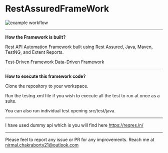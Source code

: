 # RestAssuredFrameWork
 
![example workflow](https://github.com/nirmalprojects1988/RestAssuredFrameWork/actions/workflows/maven.yml/badge.svg)


****************************************************************************
**How the Framework is built?**

Rest API Automation Framework built using Rest Assured, Java, Maven, TestNG, and Extent Reports.

Test-Driven Framework
Data-Driven Framework
****************************************************************************

**How to execute this framework code?**

Clone the repository to your workspace.

Run the testng.xml file if you wish to execute all the test to run at once as a suite.

You can also run individual test opening src/test/java.

****************************************************************************

I have used dummy api which is you will find here https://reqres.in/
****************************************************************************
Please feel to report any issue or PR for any improvements. Reach me at nirmal.chakraborty21@outlook.com
